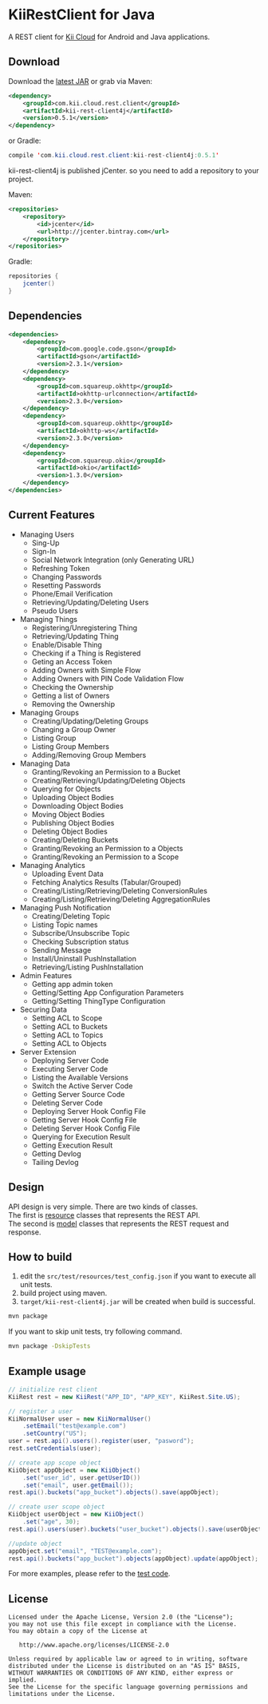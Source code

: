 # KiiRestClient for Java
A REST client for [Kii Cloud](http://kii.com) for Android and Java applications.

## Download

Download the [latest JAR](https://bintray.com/nfukuzaki/maven/kii-rest-client4j/_latestVersion) or grab via Maven:

```xml
<dependency>
	<groupId>com.kii.cloud.rest.client</groupId>
	<artifactId>kii-rest-client4j</artifactId>
	<version>0.5.1</version>
</dependency>
```
or Gradle:

```java
compile 'com.kii.cloud.rest.client:kii-rest-client4j:0.5.1'
```

kii-rest-client4j is published jCenter. so you need to add a repository to your project.  

Maven:

```xml
<repositories>
	<repository>
		<id>jcenter</id>
		<url>http://jcenter.bintray.com</url>
	</repository>
</repositories>
```

Gradle:
```java
repositories {
	jcenter()
}
```


## Dependencies
```xml
<dependencies>
	<dependency>
		<groupId>com.google.code.gson</groupId>
		<artifactId>gson</artifactId>
		<version>2.3.1</version>
	</dependency>
	<dependency>
		<groupId>com.squareup.okhttp</groupId>
		<artifactId>okhttp-urlconnection</artifactId>
		<version>2.3.0</version>
	</dependency>
	<dependency>
		<groupId>com.squareup.okhttp</groupId>
		<artifactId>okhttp-ws</artifactId>
		<version>2.3.0</version>
	</dependency>
	<dependency>
		<groupId>com.squareup.okio</groupId>
		<artifactId>okio</artifactId>
		<version>1.3.0</version>
	</dependency>
</dependencies>
```

## Current Features
- Managing Users
  - Sing-Up
  - Sign-In
  - Social Network Integration (only Generating URL)
  - Refreshing Token
  - Changing Passwords
  - Resetting Passwords
  - Phone/Email Verification
  - Retrieving/Updating/Deleting Users
  - Pseudo Users
- Managing Things
  - Registering/Unregistering Thing
  - Retrieving/Updating Thing
  - Enable/Disable Thing
  - Checking if a Thing is Registered
  - Geting an Access Token
  - Adding Owners with Simple Flow
  - Adding Owners with PIN Code Validation Flow
  - Checking the Ownership
  - Getting a list of Owners
  - Removing the Ownership
- Managing Groups
  - Creating/Updating/Deleting Groups
  - Changing a Group Owner
  - Listing Group
  - Listing Group Members
  - Adding/Removing Group Members
- Managing Data
  - Granting/Revoking an Permission to a Bucket
  - Creating/Retrieving/Updating/Deleting Objects
  - Querying for Objects
  - Uploading Object Bodies
  - Downloading Object Bodies
  - Moving Object Bodies
  - Publishing Object Bodies
  - Deleting Object Bodies
  - Creating/Deleting Buckets
  - Granting/Revoking an Permission to a Objects
  - Granting/Revoking an Permission to a Scope
- Managing Analytics
  - Uploading Event Data
  - Fetching Analytics Results (Tabular/Grouped)
  - Creating/Listing/Retrieving/Deleting ConversionRules
  - Creating/Listing/Retrieving/Deleting AggregationRules
- Managing Push Notification
  - Creating/Deleting Topic
  - Listing Topic names
  - Subscribe/Unsubscribe Topic
  - Checking Subscription status
  - Sending Message
  - Install/Uninstall PushInstallation
  - Retrieving/Listing PushInstallation
- Admin Features
  - Getting app admin token
  - Getting/Setting App Configuration Parameters
  - Getting/Setting ThingType Configuration
- Securing Data
  - Setting ACL to Scope
  - Setting ACL to Buckets
  - Setting ACL to Topics
  - Setting ACL to Objects
- Server Extension
  - Deploying Server Code
  - Executing Server Code
  - Listing the Available Versions
  - Switch the Active Server Code
  - Getting Server Source Code
  - Deleting Server Code
  - Deploying Server Hook Config File
  - Getting Server Hook Config File
  - Deleting Server Hook Config File
  - Querying for Execution Result
  - Getting Execution Result
  - Getting Devlog
  - Tailing Devlog

## Design
API design is very simple. There are two kinds of classes.  
The first is [resource](https://github.com/nfukuzaki/kii-rest-client4j/tree/master/src/main/java/com/kii/cloud/resource) classes that represents the REST API.  
The second is [model](https://github.com/nfukuzaki/kii-rest-client4j/tree/master/src/main/java/com/kii/cloud/model) classes that represents the REST request and response.

## How to build
1. edit the `src/test/resources/test_config.json` if you want to execute all unit tests.
2. build project using maven.
3. `target/kii-rest-client4j.jar` will be created when build is successful.

```sh
mvn package
```

If you want to skip unit tests, try following command.

```sh
mvn package -DskipTests
```

## Example usage
```java
// initialize rest client
KiiRest rest = new KiiRest("APP_ID", "APP_KEY", KiiRest.Site.US);

// register a user
KiiNormalUser user = new KiiNormalUser()
	.setEmail("test@example.com")
	.setCountry("US");
user = rest.api().users().register(user, "pasword");
rest.setCredentials(user);

// create app scope object
KiiObject appObject = new KiiObject()
	.set("user_id", user.getUserID())
	.set("email", user.getEmail());
rest.api().buckets("app_bucket").objects().save(appObject);

// create user scope object
KiiObject userObject = new KiiObject()
	.set("age", 30);
rest.api().users(user).buckets("user_bucket").objects().save(userObject);

//update object
appObject.set("email", "TEST@example.com");
rest.api().buckets("app_bucket").objects(appObject).update(appObject);
```

For more examples, please refer to the [test code](https://github.com/nfukuzaki/kii-rest-client4j/tree/master/src/test/java/com/kii/cloud).


## License

    Licensed under the Apache License, Version 2.0 (the "License");
    you may not use this file except in compliance with the License.
    You may obtain a copy of the License at

       http://www.apache.org/licenses/LICENSE-2.0

    Unless required by applicable law or agreed to in writing, software
    distributed under the License is distributed on an "AS IS" BASIS,
    WITHOUT WARRANTIES OR CONDITIONS OF ANY KIND, either express or implied.
    See the License for the specific language governing permissions and
    limitations under the License.
